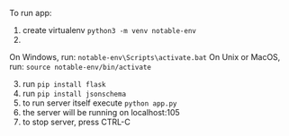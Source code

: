 To run app:
1. create virtualenv 
`python3 -m venv notable-env`
2. 
On Windows, run:
`notable-env\Scripts\activate.bat`
On Unix or MacOS, run:
`source notable-env/bin/activate`

3. run `pip install flask`
4. run `pip install jsonschema`
5. to run server itself execute `python app.py`
6. the server will be running on localhost:105
7. to stop server, press CTRL-C
